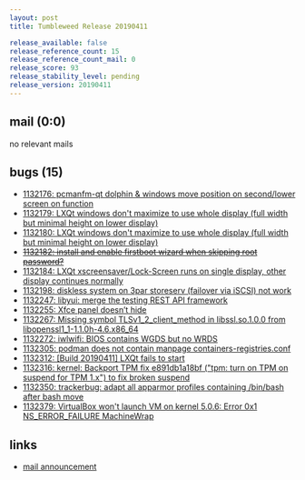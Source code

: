 ```yaml
---
layout: post
title: Tumbleweed Release 20190411

release_available: false
release_reference_count: 15
release_reference_count_mail: 0
release_score: 93
release_stability_level: pending
release_version: 20190411
---
```


## mail (0:0)

no relevant mails

## bugs (15)

<!--more-->

- [1132176: pcmanfm-qt dolphin & windows move position on second/lower screen on function](https://bugzilla.opensuse.org/show_bug.cgi?id=1132176)
- [1132179: LXQt windows don't maximize to use whole display (full width but minimal height on lower display)](https://bugzilla.opensuse.org/show_bug.cgi?id=1132179)
- [1132180: LXQt windows don't maximize to use whole display (full width but minimal height on lower display)](https://bugzilla.opensuse.org/show_bug.cgi?id=1132180)
- ~~[1132182: install and enable firstboot wizard when skipping root password?](https://bugzilla.opensuse.org/show_bug.cgi?id=1132182)~~
- [1132184: LXQt xscreensaver/Lock-Screen runs on single display, other display continues normally](https://bugzilla.opensuse.org/show_bug.cgi?id=1132184)
- [1132198: diskless system on 3par storeserv (failover via iSCSI) not work](https://bugzilla.opensuse.org/show_bug.cgi?id=1132198)
- [1132247: libyui: merge the testing REST API framework](https://bugzilla.opensuse.org/show_bug.cgi?id=1132247)
- [1132255: Xfce panel doesn’t hide](https://bugzilla.opensuse.org/show_bug.cgi?id=1132255)
- [1132267: Missing symbol TLSv1_2_client_method in libssl.so.1.0.0 from libopenssl1_1-1.1.0h-4.6.x86_64](https://bugzilla.opensuse.org/show_bug.cgi?id=1132267)
- [1132272: iwlwifi: BIOS contains WGDS but no WRDS](https://bugzilla.opensuse.org/show_bug.cgi?id=1132272)
- [1132305: podman does not contain manpage containers-registries.conf](https://bugzilla.opensuse.org/show_bug.cgi?id=1132305)
- [1132312: \[Build 20190411\] LXQt fails to start](https://bugzilla.opensuse.org/show_bug.cgi?id=1132312)
- [1132316: kernel: Backport TPM fix e891db1a18bf ("tpm: turn on TPM on suspend for TPM 1.x") to fix broken suspend](https://bugzilla.opensuse.org/show_bug.cgi?id=1132316)
- [1132350: trackerbug: adapt all apparmor profiles containing /bin/bash after bash move](https://bugzilla.opensuse.org/show_bug.cgi?id=1132350)
- [1132379: VirtualBox won't launch VM on kernel 5.0.6: Error 0x1 NS_ERROR_FAILURE MachineWrap](https://bugzilla.opensuse.org/show_bug.cgi?id=1132379)



## links

- [mail announcement](https://lists.opensuse.org/opensuse-factory/2019-04/msg00200.html)
